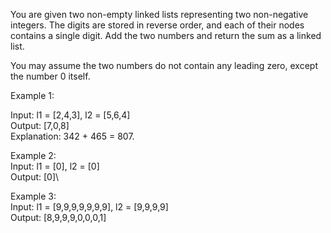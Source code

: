 You are given two non-empty linked lists representing two non-negative integers. The digits are stored in reverse order, and each of their nodes contains a single digit. Add the two numbers and return the sum as a linked list.

You may assume the two numbers do not contain any leading zero, except the number 0 itself.

Example 1:

Input: l1 = [2,4,3], l2 = [5,6,4]\
Output: [7,0,8]\
Explanation: 342 + 465 = 807.

Example 2:\
Input: l1 = [0], l2 = [0]\
Output: [0]\

Example 3:\
Input: l1 = [9,9,9,9,9,9,9], l2 = [9,9,9,9]\
Output: [8,9,9,9,0,0,0,1]